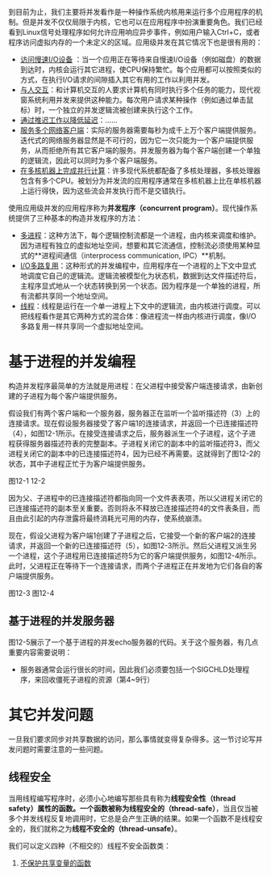 到目前为止，我们主要将并发看作是一种操作系统内核用来运行多个应用程序的机制。但是并发不仅仅局限于内核，它也可以在应用程序中扮演重要角色。我们已经看到Linux信号处理程序如何允许应用响应异步事件，例如用户输入Ctrl+C，或者程序访问虚拟内存的一个未定义的区域。应用级并发在其它情况下也是很有用的：

+ <u>访问慢速I/O设备</u> ：当一个应用正在等待来自慢速I/O设备（例如磁盘）的数据到达时，内核会运行其它进程，使CPU保持繁忙。每个应用都可以按照类似的方式，在执行I/O请求的间隙插入其它有用的工作以利用并发。
+ <u>与人交互</u>：和计算机交互的人要求计算机有同时执行多个任务的能力，现代视窗系统利用并发来提供这种能力。每次用户请求某种操作（例如通过单击鼠标）时，一个独立的并发逻辑流被创建来执行这个工作。
+ <u>通过推迟工作以降低延迟</u>：……
+ <u>服务多个网络客户端</u>：实际的服务器需要每秒为成千上万个客户端提供服务。迭代式的网络服务器显然是不可行的，因为它一次只能为一个客户端提供服务，从而拒绝所有其它客户端的服务。并发服务器为每个客户端创建一个单独的逻辑流，因此可以同时为多个客户端服务。
+ <u>在多核机器上完成并行计算</u>：许多现代系统都配备了多核处理器，多核处理器包含有多个CPU。被划分为并发流的应用程序通常在多核机器上比在单核机器上运行得快，因为这些流会并发执行而不是交错执行。

使用应用级并发的应用程序称为**并发程序（concurrent program）**。现代操作系统提供了三种基本的构造并发程序的方法：

+ <u>多进程</u>：这种方法下，每个逻辑控制流都是一个进程，由内核来调度和维护。因为进程有独立的虚拟地址空间，想要和其它流通信，控制流必须使用某种显式的**进程间通信（interprocess communication, IPC）**机制。
+ <u>I/O多路复用</u>：这种形式的并发编程中，应用程序在一个进程的上下文中显式地调度它自己的逻辑流。逻辑流被模型化为状态机，数据到达文件描述符后，主程序显式地从一个状态转换到另一个状态。因为程序是一个单独的进程，所有流都共享同一个地址空间。
+ <u>线程</u>：线程是运行在一个单一进程上下文中的逻辑流，由内核进行调度。可以把线程看作是其它两种方式的混合体：像进程流一样由内核进行调度，像I/O多路复用一样共享同一个虚拟地址空间。



# 基于进程的并发编程

构造并发程序最简单的方法就是用进程：在父进程中接受客户端连接请求，由新创建的子进程为每个客户端提供服务。

假设我们有两个客户端和一个服务器，服务器正在监听一个监听描述符（3）上的连接请求。现在假设服务器接受了客户端1的连接请求，并返回一个已连接描述符（4），如图12-1所示。在接受连接请求之后，服务器派生一个子进程，这个子进程获得服务器描述符表的完整副本。子进程关闭它的副本中的监听描述符3，而父进程关闭它的副本中的已连接描述符4，因为已经不再需要。这就得到了图12-2的状态，其中子进程正忙于为客户端提供服务。

图12-1 12-2

因为父、子进程中的已连接描述符都指向同一个文件表表项，所以父进程关闭它的已连接描述符的副本至关重要。否则将永不释放已连接描述符4的文件表条目，而且由此引起的内存泄露将最终消耗光可用的内存，使系统崩溃。

现在，假设父进程为客户端1创建了子进程之后，它接受一个新的客户端2的连接请求，并返回一个新的已连接描述符（5），如图12-3所示。然后父进程又派生另一个进程，这个子进程用已连接描述符5为它的客户端提供服务，如图12-4所示。此时，父进程正在等待下一个连接请求，而两个子进程正在并发地为它们各自的客户端提供服务。

图12-3 图12-4

## 基于进程的并发服务器

图12-5展示了一个基于进程的并发echo服务器的代码。关于这个服务器，有几点重要内容需要说明：

+ 服务器通常会运行很长的时间，因此我们必须要包括一个SIGCHLD处理程序，来回收僵死子进程的资源（第4~9行）



# 其它并发问题

一旦我们要求同步对共享数据的访问，那么事情就变得复杂得多。这一节讨论写并发问题时需要注意的一些问题。



## 线程安全

当用线程编写程序时，必须小心地编写那些具有称为**线程安全性（thread safety）**属性的函数。一个函数被称为**线程安全的（thread-safe）**，当且仅当被多个并发线程反复地调用时，它总是会产生正确的结果。如果一个函数不是线程安全的，我们就称之为**线程不安全的（thread-unsafe）**。

我们可以定义四种（不相交的）线程不安全函数类：

1. <u>不保护共享变量的函数</u>

